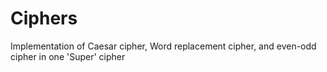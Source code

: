 # Ciphers
Implementation of Caesar cipher, Word replacement cipher, and even-odd cipher in one 'Super' cipher
